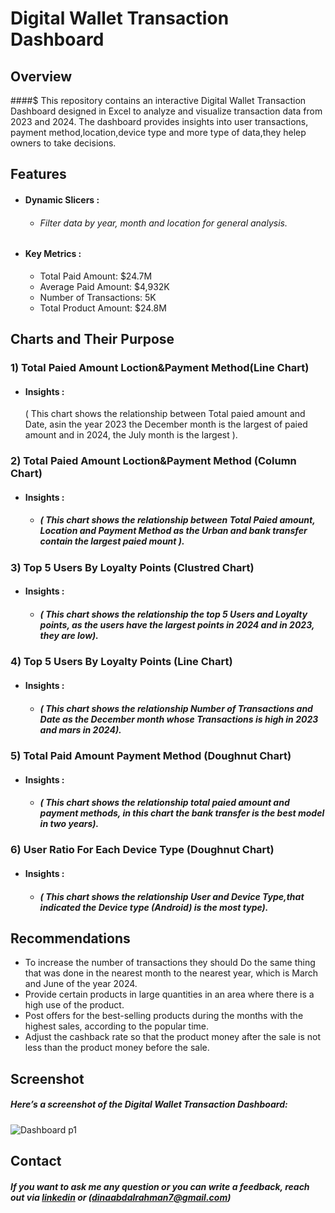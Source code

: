 # Digital Wallet Transaction Dashboard
## Overview
####$ This repository contains an interactive Digital Wallet Transaction Dashboard designed in  Excel to analyze and visualize transaction data from 2023 and 2024. The dashboard provides insights into user transactions, payment method,location,device type and more type of data,they helep owners to take decisions.






## Features
- #### Dynamic Slicers : 
    - ######  Filter data by year, month and location for general analysis.
      
- #### Key Metrics : 
    - Total Paid Amount: $24.7M
    - Average Paid Amount: $4,932K
    - Number of Transactions: 5K
    - Total Product Amount: $24.8M




## Charts and Their Purpose 


### 1)  Total Paied Amount Loction&Payment Method(Line Chart)
 - #### Insights :
   ( This chart shows the relationship between Total paied amount and Date, asin the year 2023 the December month is the largest of paied amount and in 2024, the July month is the largest ).

### 2) Total Paied Amount Loction&Payment Method (Column Chart)
 - #### Insights : 
   - ##### ( This chart shows the relationship between Total Paied amount, Location and Payment Method as the Urban and bank transfer contain the largest paied mount ).
### 3) Top 5 Users By Loyalty Points (Clustred Chart)
 - #### Insights : 
   - ##### ( This chart shows the relationship the top 5 Users and Loyalty points, as the users have the largest points in 2024 and in 2023, they are low).
### 4) Top 5 Users By Loyalty Points (Line Chart)
 - #### Insights : 
   - ##### ( This chart shows the relationship Number of Transactions and Date as the December month whose Transactions is high in 2023 and mars in 2024).
### 5) Total Paid Amount Payment Method (Doughnut Chart)
 - #### Insights : 
   - ##### ( This chart shows the relationship total paied amount and payment methods, in this chart the bank transfer is the best model in two years).
### 6) User Ratio For Each Device Type (Doughnut Chart)
 - #### Insights : 
   - ##### ( This chart shows the relationship User and Device Type,that indicated the Device type (Android) is the most type).

## Recommendations


- To increase the number of transactions they should Do the same thing that was done in the nearest month to the nearest year, which is 
   March and June of the year 2024.
- Provide certain products in large quantities in an area where there is a high use of the product.
- Post offers for the best-selling products during the months with the highest sales, according to the popular time.
- Adjust the cashback rate so that the product money after the sale is not less than the product money before the sale.



## Screenshot
##### Here’s a screenshot of the Digital Wallet Transaction Dashboard:
  
![Dashboard p1](https://github.com/user-attachments/assets/e5b9c9f5-8833-45cd-95ff-7dc4998cb887)





## Contact

 ##### If you want to ask me any question or you can write a feedback, reach out via [linkedin](https://www.linkedin.com/in/dina-abdelrahman?utm_source=share&utm_campaign=share_via&utm_content=profile&utm_medium=android_app) or (dinaabdalrahman7@gmail.com)

